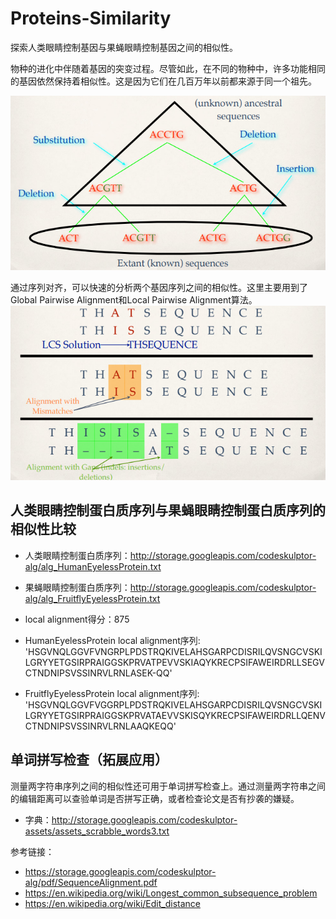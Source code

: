 # Proteins-Similarity
探索人类眼睛控制基因与果蝇眼睛控制基因之间的相似性。

物种的进化中伴随着基因的突变过程。尽管如此，在不同的物种中，许多功能相同的基因依然保持着相似性。这是因为它们在几百万年以前都来源于同一个祖先。

![alt text](images/Sequence_Evolution.png)

通过序列对齐，可以快速的分析两个基因序列之间的相似性。这里主要用到了Global Pairwise Alignment和Local Pairwise Alignment算法。
![alt text](images/Relaxing_the_Identity_Constraint.png)

## 人类眼睛控制蛋白质序列与果蝇眼睛控制蛋白质序列的相似性比较
* 人类眼睛控制蛋白质序列：http://storage.googleapis.com/codeskulptor-alg/alg_HumanEyelessProtein.txt
* 果蝇眼睛控制蛋白质序列：http://storage.googleapis.com/codeskulptor-alg/alg_FruitflyEyelessProtein.txt

* local alignment得分：875
* HumanEyelessProtein local alignment序列: 'HSGVNQLGGVFVNGRPLPDSTRQKIVELAHSGARPCDISRILQVSNGCVSKILGRYYETGSIRPRAIGGSKPRVATPEVVSKIAQYKRECPSIFAWEIRDRLLSEGVCTNDNIPSVSSINRVLRNLASEK-QQ'
* FruitflyEyelessProtein local alignment序列: 'HSGVNQLGGVFVGGRPLPDSTRQKIVELAHSGARPCDISRILQVSNGCVSKILGRYYETGSIRPRAIGGSKPRVATAEVVSKISQYKRECPSIFAWEIRDRLLQENVCTNDNIPSVSSINRVLRNLAAQKEQQ'


## 单词拼写检查（拓展应用）
测量两字符串序列之间的相似性还可用于单词拼写检查上。通过测量两字符串之间的编辑距离可以查验单词是否拼写正确，或者检查论文是否有抄袭的嫌疑。
* 字典：http://storage.googleapis.com/codeskulptor-assets/assets_scrabble_words3.txt


参考链接：
* https://storage.googleapis.com/codeskulptor-alg/pdf/SequenceAlignment.pdf
* https://en.wikipedia.org/wiki/Longest_common_subsequence_problem
* https://en.wikipedia.org/wiki/Edit_distance
